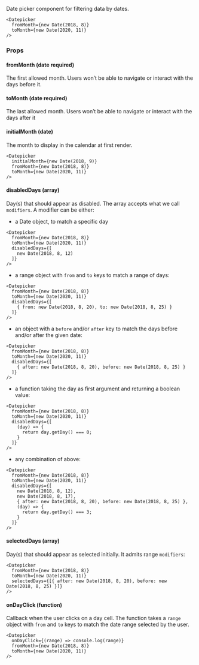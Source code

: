 Date picker component for filtering data by dates.

```react
<Datepicker
  fromMonth={new Date(2018, 8)}
  toMonth={new Date(2020, 11)}
/>
```

### Props

#### **fromMonth** (date required)

The first allowed month. Users won’t be able to navigate or interact with the days before it.

#### **toMonth** (date required)

The last allowed month. Users won’t be able to navigate or interact with the days after it

#### **initialMonth** (date)

The month to display in the calendar at first render.

```react
<Datepicker
  initialMonth={new Date(2018, 9)}
  fromMonth={new Date(2018, 8)}
  toMonth={new Date(2020, 11)}
/>
```

#### **disabledDays** (array)

Day(s) that should appear as disabled. The array accepts what we call `modifiers`.
A modifier can be either:

* a Date object, to match a specific day

```react
<Datepicker
  fromMonth={new Date(2018, 8)}
  toMonth={new Date(2020, 11)}
  disabledDays={[
    new Date(2018, 8, 12)
  ]}
/>
```

* a range object with `from` and `to` keys to match a range of days:

```react
<Datepicker
  fromMonth={new Date(2018, 8)}
  toMonth={new Date(2020, 11)}
  disabledDays={[
    { from: new Date(2018, 8, 20), to: new Date(2018, 8, 25) }
  ]}
/>
```

* an object with a `before` and/or `after` key to match the days before and/or after the given date:

```react
<Datepicker
  fromMonth={new Date(2018, 8)}
  toMonth={new Date(2020, 11)}
  disabledDays={[
    { after: new Date(2018, 8, 20), before: new Date(2018, 8, 25) }
  ]}
/>
```

* a function taking the day as first argument and returning a boolean value:

```react
<Datepicker
  fromMonth={new Date(2018, 8)}
  toMonth={new Date(2020, 11)}
  disabledDays={[
    (day) => {
      return day.getDay() === 0;
    }
  ]}
/>
```

* any combination of above:

```react
<Datepicker
  fromMonth={new Date(2018, 8)}
  toMonth={new Date(2020, 11)}
  disabledDays={[
    new Date(2018, 8, 12),
    new Date(2018, 8, 17),
    { after: new Date(2018, 8, 20), before: new Date(2018, 8, 25) },
    (day) => {
      return day.getDay() === 3;
    }
  ]}
/>
```

#### **selectedDays** (array)

Day(s) that should appear as selected initially. It admits range `modifiers`:

```react
<Datepicker
  fromMonth={new Date(2018, 8)}
  toMonth={new Date(2020, 11)}
  selectedDays={[{ after: new Date(2018, 8, 20), before: new Date(2018, 8, 25) }]}
/>
```

#### **onDayClick** (function)

Callback when the user clicks on a day cell. The function takes a `range` object with `from`
and `to` keys to match the date range selected by the user.

```react
<Datepicker
  onDayClick={(range) => console.log(range)}
  fromMonth={new Date(2018, 8)}
  toMonth={new Date(2020, 11)}
/>
```

